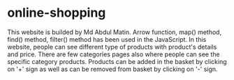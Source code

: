 # online-shopping
This website is builded by Md Abdul Matin. 
Arrow function, map() method, find() method, filter() method has been used in the JavaScript.
In this website, people can see different type of products with product's details and price.
There are few categories pages also where people can see the specific category products.
Products can be added in the basket by clicking on '+' sign as well as can be removed from basket by clicking on '-' sign.
